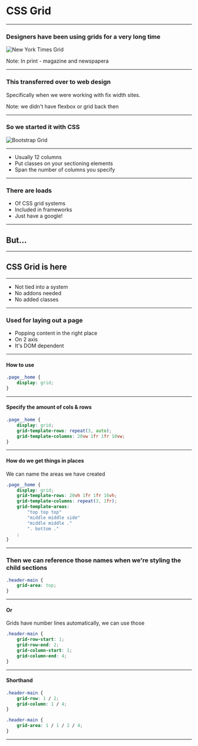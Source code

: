 # CSS Grid

---

### Designers have been using grids for a very long time

![New York Times Grid](day07/01CSSgrid/newsGrid.png)

Note: In print - magazine and newspapera

---

### This transferred over to web design

Specifically when we were working with fix width sites.

Note: we didn't have flexbox or grid back then

---

### So we started it with CSS

![Bootstrap Grid](day07/01CSSgrid/bootGrid.png)

---

- Usually 12 columns
- Put classes on your sectioning elements
- Span the number of columns you specify

---

### There are loads

- Of CSS grid systems
- Included in frameworks
- Just have a google!

---

## But...

---

## CSS Grid is here

---

- Not tied into a system
- No addons needed
- No added classes

---

### Used for laying out a page

- Popping content in the right place
- On 2 axis
- It's DOM dependent

---

#### How to use

```css
.page__home {
    display: grid;
}
```

---

#### Specify the amount of cols & rows

```css
.page__home {
    display: grid;
    grid-template-rows: repeat(3, auto);
    grid-template-columns: 20vw 1fr 1fr 10vw;
}
```

---

#### How do we get things in places

We can name the areas we have created

```css
.page__home {
    display: grid;
    grid-template-rows: 20vh 1fr 1fr 16vh;
    grid-template-columns: repeat(3, 1fr);
    grid-template-areas:
        "top top top"
        "middle middle side"
        "middle middle ."
        ". bottom ."
    ;
}
```

---

### Then we can reference those names when we're styling the child sections

```css
.header-main {
    grid-area: top;
}
```

---

#### Or

Grids have number lines automatically, we can use those

```css
.header-main {
    grid-row-start: 1;
    grid-row-end: 2;
    grid-column-start: 1;
    grid-column-end: 4;
}
```

---

#### Shorthand

```css
.header-main {
    grid-row: 1 / 2;
    grid-column: 1 / 4;
}
```

```css
.header-main {
    grid-area: 1 / 1 / 2 / 4;
}
```

---

